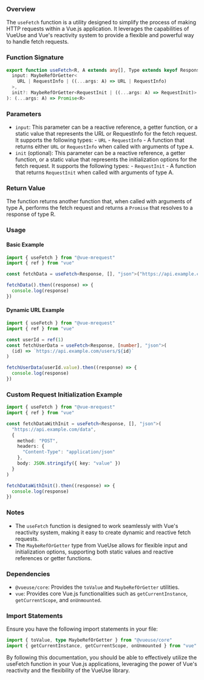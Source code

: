 ### Overview

The `useFetch` function is a utility designed to simplify the process of making HTTP requests within a Vue.js application. It leverages the capabilities of VueUse and Vue's reactivity system to provide a flexible and powerful way to handle fetch requests.

### Function Signature

```typescript
export function useFetch<R, A extends any[], Type extends keyof Response>(
  input: MaybeRefOrGetter<
    URL | RequestInfo | ((...args: A) => URL | RequestInfo)
  >,
  init?: MaybeRefOrGetter<RequestInit | ((...args: A) => RequestInit)>
): (...args: A) => Promise<R>
```

### Parameters

- `input`: This parameter can be a reactive reference, a getter function, or a static value that represents the URL or RequestInfo for the fetch request. It supports the following types: - `URL` - `RequestInfo` - A function that returns either `URL` or `RequestInfo` when called with arguments of type `A`.
- `init` (optional): This parameter can be a reactive reference, a getter function, or a static value that represents the initialization options for the fetch request. It supports the following types: - `RequestInit` - A function that returns `RequestInit` when called with arguments of type A.

### Return Value

The function returns another function that, when called with arguments of type A, performs the fetch request and returns a `Promise` that resolves to a response of type R.

### Usage

#### Basic Example

```typescript
import { useFetch } from "@vue-mrequest"
import { ref } from "vue"

const fetchData = useFetch<Response, [], "json">("https://api.example.com/data")

fetchData().then((response) => {
  console.log(response)
})
```

#### Dynamic URL Example

```typescript
import { useFetch } from "@vue-mrequest"
import { ref } from "vue"

const userId = ref(1)
const fetchUserData = useFetch<Response, [number], "json">(
  (id) => `https://api.example.com/users/${id}`
)

fetchUserData(userId.value).then((response) => {
  console.log(response)
})
```

### Custom Request Initialization Example

```typescript
import { useFetch } from "@vue-mrequest"
import { ref } from "vue"

const fetchDataWithInit = useFetch<Response, [], "json">(
  "https://api.example.com/data",
  {
    method: "POST",
    headers: {
      "Content-Type": "application/json"
    },
    body: JSON.stringify({ key: "value" })
  }
)

fetchDataWithInit().then((response) => {
  console.log(response)
})
```

### Notes

- The `useFetch` function is designed to work seamlessly with Vue's reactivity system, making it easy to create dynamic and reactive fetch requests.
- The `MaybeRefOrGetter` type from VueUse allows for flexible input and initialization options, supporting both static values and reactive references or getter functions.

### Dependencies

- `@vueuse/core`: Provides the `toValue` and `MaybeRefOrGetter` utilities.
- `vue`: Provides core Vue.js functionalities such as `getCurrentInstance`, `getCurrentScope`, and `onUnmounted`.

### Import Statements

Ensure you have the following import statements in your file:

```typescript
import { toValue, type MaybeRefOrGetter } from "@vueuse/core"
import { getCurrentInstance, getCurrentScope, onUnmounted } from "vue"
```

By following this documentation, you should be able to effectively utilize the useFetch function in your Vue.js applications, leveraging the power of Vue's reactivity and the flexibility of the VueUse library.
